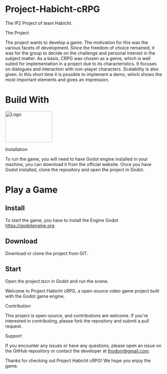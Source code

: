 # Project-Habicht-cRPG
The IP2 Project of team Habicht.

The Project

The project wants to develop a game. The motivation for this was the various facets of development. Since the freedom of choice remained, it was for the group to decide on the challenge and personal interest in the subject matter. 
As a basis, CRPG was chosen as a genre, which is well suited for implementation in a project due to its characteristics. It focuses on dialogues and interaction with non-player characters. Scalability is also given. In this short time it is possible to implement a demo, which shows the most important elements and gives an impression.

# Build With

<img src="https://godotengine.org/assets/press/logo_large_color_light.png" alt="Logo" width="150" height="100">

Installation

To run the game, you will need to have Godot engine installed in your machine, you can download it from the official website. Once you have Godot installed, clone the repository and open the project in Godot.

# Play a Game  

## Install

To start the game, you have to install the Engine Godot https://godotengine.org. 

## Download 

Download or clone the project from GIT. 

## Start

Open the project.tscn in Godot and run the scene.

Welcome to Project Habicht cRPG, a open-source video game project built with the Godot game engine.


Contribution

This project is open-source, and contributions are welcome. If you're interested in contributing, please fork the repository and submit a pull request.

Support

If you encounter any issues or have any questions, please open an issue on the GitHub repository or contact the developer at thodorr@gmail.com.

Thanks for checking out Project Habicht cRPG! We hope you enjoy the game.

